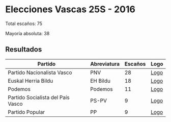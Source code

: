 # Elecciones Vascas 25S - 2016

Total escaños: 75

Mayoría absoluta: 38

## Resultados

| Partido | Abreviatura | Escaños | Logo |
| - | - | - | - |
| Partido Nacionalista Vasco | PNV | 28 | [Logo](https://github.com/playzzz/Pactos/blob/master/Logos/PNV.jpg?raw=true)
| Euskal Herria Bildu | EH Bildu | 18 | [Logo](https://github.com/playzzz/Pactos/blob/master/Logos/EH%20Bildu.jpg?raw=true)
| Podemos | Podemos | 11 | [Logo](https://github.com/playzzz/Pactos/blob/master/Logos/Podemos.jpg?raw=true)
| Partido Socialista del País Vasco | PS-PV | 9 | [Logo](https://github.com/playzzz/Pactos/blob/master/Logos/PSOE.jpg?raw=true)
| Partido Popular | PP | 9 | [Logo](https://github.com/playzzz/Pactos/blob/master/Logos/PP.jpg?raw=true)
